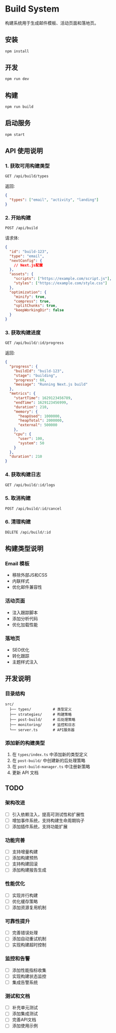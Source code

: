 # Build System

构建系统用于生成邮件模板、活动页面和落地页。

## 安装

```bash
npm install
```

## 开发

```bash
npm run dev
```

## 构建

```bash
npm run build
```

## 启动服务

```bash
npm start
```

## API 使用说明

### 1. 获取可用构建类型

```bash
GET /api/build/types
```

返回:
```json
{
  "types": ["email", "activity", "landing"]
}
```

### 2. 开始构建

```bash
POST /api/build
```

请求体:
```json
{
  "id": "build-123",
  "type": "email",
  "nextConfig": {
    // Next.js配置
  },
  "assets": {
    "scripts": ["https://example.com/script.js"],
    "styles": ["https://example.com/style.css"]
  },
  "optimization": {
    "minify": true,
    "compress": true,
    "splitChunks": true,
    "keepWorkingDir": false
  }
}
```

### 3. 获取构建进度

```bash
GET /api/build/:id/progress
```

返回:
```json
{
  "progress": {
    "buildId": "build-123",
    "stage": "building",
    "progress": 60,
    "message": "Running Next.js build"
  },
  "metrics": {
    "startTime": 1629123456789,
    "endTime": 1629123456999,
    "duration": 210,
    "memory": {
      "heapUsed": 1000000,
      "heapTotal": 2000000,
      "external": 500000
    },
    "cpu": {
      "user": 100,
      "system": 50
    }
  },
  "duration": 210
}
```

### 4. 获取构建日志

```bash
GET /api/build/:id/logs
```

### 5. 取消构建

```bash
POST /api/build/:id/cancel
```

### 6. 清理构建

```bash
DELETE /api/build/:id
```

## 构建类型说明

### Email 模板
- 移除外部JS和CSS
- 内联样式
- 优化邮件兼容性

### 活动页面
- 注入跟踪脚本
- 添加分析代码
- 优化加载性能

### 落地页
- SEO优化
- 转化跟踪
- 主题样式注入

## 开发说明

### 目录结构
```
src/
  ├── types/          # 类型定义
  ├── strategies/     # 构建策略
  ├── post-build/     # 后处理策略
  ├── monitoring/     # 监控和日志
  └── server.ts       # API服务器
```

### 添加新的构建类型

1. 在 `types/index.ts` 中添加新的类型定义
2. 在 `post-build/` 中创建新的后处理策略
3. 在 `post-build-manager.ts` 中注册新策略
4. 更新 API 文档 

## TODO

### 架构改进
- [ ] 引入依赖注入，提高可测试性和扩展性
- [ ] 增加事件系统，支持构建生命周期钩子
- [ ] 添加插件系统，支持功能扩展

### 功能完善
- [ ] 支持增量构建
- [ ] 添加构建预热
- [ ] 支持构建回滚
- [ ] 添加构建报告生成

### 性能优化
- [ ] 实现并行构建
- [ ] 优化缓存策略
- [ ] 添加资源复用机制

### 可靠性提升
- [ ] 完善错误处理
- [ ] 添加自动重试机制
- [ ] 实现构建超时控制

### 监控和告警
- [ ] 添加性能指标收集
- [ ] 实现构建状态监控
- [ ] 集成告警系统

### 测试和文档
- [ ] 补充单元测试
- [ ] 添加集成测试
- [ ] 完善API文档
- [ ] 添加使用示例